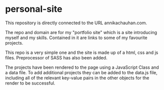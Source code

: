 # personal-site

This repository is directly connected to the URL annikachauhan.com.

The repo and domain are for my "portfolio site" which is a site introducing myself and my skills. Contained in it are links to some of my favourite projects. 

This repo is a very simple one and the site is made up of a html, css and js files. Preprocessor of SASS has also been added.

The projects have been rendered to the page using a JavaScript Class and a data file. To add additional projects they can be added to the data.js file, including all of the relevant key-value pairs in the other objects for the render to be successful.
